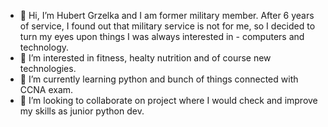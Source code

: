 - 👋 Hi, I’m Hubert Grzelka and I am former military member. After 6 years of service, I found out that military service is not for me, 
  so I decided to turn my eyes upon things I was always interested in - computers and technology.
- 👀 I’m interested in fitness, healty nutrition and of course new technologies.
- 🌱 I’m currently learning python and bunch of things connected with CCNA exam.
- 💞️ I’m looking to collaborate on project where I would check and improve my skills as junior python dev.


<!---
hubert8520/hubert8520 is a ✨ special ✨ repository because its `README.md` (this file) appears on your GitHub profile.
You can click the Preview link to take a look at your changes.
--->
